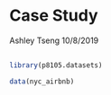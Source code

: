 Case Study
================
Ashley Tseng
10/8/2019

## 

``` r
library(p8105.datasets)

data(nyc_airbnb)
```
